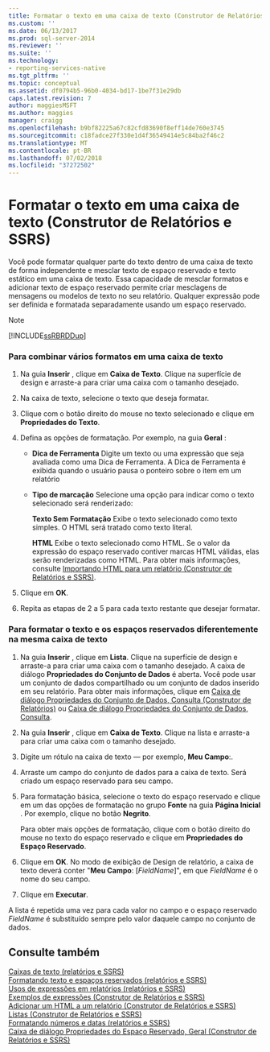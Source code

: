 ```yaml
---
title: Formatar o texto em uma caixa de texto (Construtor de Relatórios e SSRS) | Microsoft Docs
ms.custom: ''
ms.date: 06/13/2017
ms.prod: sql-server-2014
ms.reviewer: ''
ms.suite: ''
ms.technology:
- reporting-services-native
ms.tgt_pltfrm: ''
ms.topic: conceptual
ms.assetid: df0794b5-96b0-4034-bd17-1be7f31e29db
caps.latest.revision: 7
author: maggiesMSFT
ms.author: maggies
manager: craigg
ms.openlocfilehash: b9bf82225a67c82cfd83690f8eff14de760e3745
ms.sourcegitcommit: c18fadce27f330e1d4f36549414e5c84ba2f46c2
ms.translationtype: MT
ms.contentlocale: pt-BR
ms.lasthandoff: 07/02/2018
ms.locfileid: "37272502"
---
```

# <a name="format-text-in-a-text-box-report-builder-and-ssrs"></a>Formatar o texto em uma caixa de texto (Construtor de Relatórios e SSRS)
  Você pode formatar qualquer parte do texto dentro de uma caixa de texto de forma independente e mesclar texto de espaço reservado e texto estático em uma caixa de texto. Essa capacidade de mesclar formatos e adicionar texto de espaço reservado permite criar mesclagens de mensagens ou modelos de texto no seu relatório. Qualquer expressão pode ser definida e formatada separadamente usando um espaço reservado.  
  
> [!NOTE]  
>  [!INCLUDE[ssRBRDDup](../../includes/ssrbrddup-md.md)]  
  
### <a name="to-combine-multiple-formats-in-a-text-box"></a>Para combinar vários formatos em uma caixa de texto  
  
1.  Na guia **Inserir** , clique em **Caixa de Texto**. Clique na superfície de design e arraste-a para criar uma caixa com o tamanho desejado.  
  
2.  Na caixa de texto, selecione o texto que deseja formatar.  
  
3.  Clique com o botão direito do mouse no texto selecionado e clique em **Propriedades do Texto**.  
  
4.  Defina as opções de formatação. Por exemplo, na guia **Geral** :  
  
    -   **Dica de Ferramenta** Digite um texto ou uma expressão que seja avaliada como uma Dica de Ferramenta. A Dica de Ferramenta é exibida quando o usuário pausa o ponteiro sobre o item em um relatório  
  
    -   **Tipo de marcação** Selecione uma opção para indicar como o texto selecionado será renderizado:  
  
         **Texto Sem Formatação** Exibe o texto selecionado como texto simples. O HTML será tratado como texto literal.  
  
         **HTML**  Exibe o texto selecionado como HTML. Se o valor da expressão do espaço reservado contiver marcas HTML válidas, elas serão renderizadas como HTML. Para obter mais informações, consulte [Importando HTML para um relatório &#40;Construtor de Relatórios e SSRS&#41;](importing-html-into-a-report-report-builder-and-ssrs.md).  
  
5.  Clique em **OK**.  
  
6.  Repita as etapas de 2 a 5 para cada texto restante que desejar formatar.  
  
### <a name="to-format-text-and-placeholders-differently-in-the-same-text-box"></a>Para formatar o texto e os espaços reservados diferentemente na mesma caixa de texto  
  
1.  Na guia **Inserir** , clique em **Lista**. Clique na superfície de design e arraste-a para criar uma caixa com o tamanho desejado. A caixa de diálogo **Propriedades do Conjunto de Dados** é aberta. Você pode usar um conjunto de dados compartilhado ou um conjunto de dados inserido em seu relatório. Para obter mais informações, clique em [Caixa de diálogo Propriedades do Conjunto de Dados, Consulta &#40;Construtor de Relatórios&#41;](../report-data/dataset-properties-dialog-box-query-report-builder.md) ou [Caixa de diálogo Propriedades do Conjunto de Dados, Consulta](../dataset-properties-dialog-box-query.md).  
  
2.  Na guia **Inserir** , clique em **Caixa de Texto**. Clique na lista e arraste-a para criar uma caixa com o tamanho desejado.  
  
3.  Digite um rótulo na caixa de texto — por exemplo, **Meu Campo**:.  
  
4.  Arraste um campo do conjunto de dados para a caixa de texto. Será criado um espaço reservado para seu campo.  
  
5.  Para formatação básica, selecione o texto do espaço reservado e clique em um das opções de formatação no grupo **Fonte** na guia **Página Inicial** . Por exemplo, clique no botão **Negrito**.  
  
     Para obter mais opções de formatação, clique com o botão direito do mouse no texto do espaço reservado e clique em **Propriedades do Espaço Reservado**.  
  
6.  Clique em **OK**. No modo de exibição de Design de relatório, a caixa de texto deverá conter "**Meu Campo**: [*FieldName*]", em que *FieldName* é o nome do seu campo.  
  
7.  Clique em **Executar**.  
  
 A lista é repetida uma vez para cada valor no campo e o espaço reservado *FieldName* é substituído sempre pelo valor daquele campo no conjunto de dados.  
  
## <a name="see-also"></a>Consulte também  
 [Caixas de texto &#40;relatórios e SSRS&#41;](text-boxes-report-builder-and-ssrs.md)   
 [Formatando texto e espaços reservados &#40;relatórios e SSRS&#41;](formatting-text-and-placeholders-report-builder-and-ssrs.md)   
 [Usos de expressões em relatórios &#40;relatórios e SSRS&#41;](expression-uses-in-reports-report-builder-and-ssrs.md)   
 [Exemplos de expressões &#40;Construtor de Relatórios e SSRS&#41;](expression-examples-report-builder-and-ssrs.md)   
 [Adicionar um HTML a um relatório &#40;Construtor de Relatórios e SSRS&#41;](add-html-into-a-report-report-builder-and-ssrs.md)   
 [Listas &#40;Construtor de Relatórios e SSRS&#41;](tables-matrices-and-lists-report-builder-and-ssrs.md)   
 [Formatando números e datas &#40;relatórios e SSRS&#41;](formatting-numbers-and-dates-report-builder-and-ssrs.md)   
 [Caixa de diálogo Propriedades do Espaço Reservado, Geral &#40;Construtor de Relatórios e SSRS&#41;](../placeholder-properties-dialog-box-general-report-builder-and-ssrs.md)  
  
  
